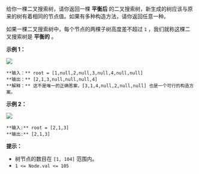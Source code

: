 给你一棵二叉搜索树，请你返回一棵  **平衡后**  的二叉搜索树，新生成的树应该与原来的树有着相同的节点值。如果有多种构造方法，请你返回任意一种。

如果一棵二叉搜索树中，每个节点的两棵子树高度差不超过 `1` ，我们就称这棵二叉搜索树是  **平衡的** 。



**示例 1：**

![](https://assets.leetcode.com/uploads/2021/08/10/balance1-tree.jpg)

    
    
    **输入：** root = [1,null,2,null,3,null,4,null,null]
    **输出：** [2,1,3,null,null,null,4]
    **解释：** 这不是唯一的正确答案，[3,1,4,null,2,null,null] 也是一个可行的构造方案。
    

**示例 2：**

![](https://assets.leetcode.com/uploads/2021/08/10/balanced2-tree.jpg)

    
    
    **输入:** root = [2,1,3]
    **输出:** [2,1,3]
    



**提示：**

  * 树节点的数目在 `[1, 104]` 范围内。
  * `1 <= Node.val <= 105`

